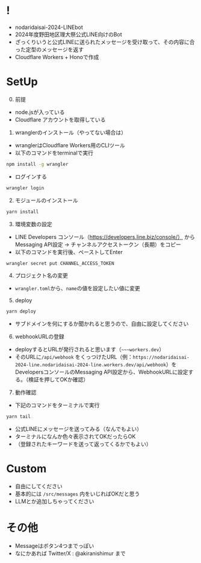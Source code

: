 # !
- nodaridaisai-2024-LINEbot
- 2024年度野田地区理大祭公式LINE向けのBot
- ざっくりいうと公式LINEに送られたメッセージを受け取って、その内容に合った定型のメッセージを返す
- Cloudflare Workers + Honoで作成

# SetUp
0. 前提
- node.jsが入っている
- Cloudflare アカウントを取得している

1. wranglerのインストール（やってない場合は）
- wranglerはCloudflare Workers用のCLIツール
- 以下のコマンドをterminalで実行
```bash
npm install -g wrangler
```
- ログインする

```bash
wrangler login
```

2. モジュールのインストール
```bash
yarn install

```

3. 環境変数の設定
- LINE Developers コンソール（https://developers.line.biz/console/） からMessaging API設定 -> チャンネルアクセストークン（長期）をコピー
- 以下のコマンドを実行後、ペーストしてEnter
```bash
wrangler secret put CHANNEL_ACCESS_TOKEN
```

4. プロジェクト名の変更
- `wrangler.toml`から、`name`の値を設定したい値に変更

5. deploy
```bash
yarn deploy
```
- サブドメインを何にするか聞かれると思うので、自由に設定してください


6. webhookURLの登録
- deployするとURLが発行されると思います（`~~~workers.dev`）
- そのURLに`/api/webhook` をくっつけたURL（例：`https://nodaridaisai-2024-line.nodaridaisai-2024-line.workers.dev/api/webhook`）をDevelopersコンソールのMessaging API設定から、WebhookURLに設定する。（検証を押してOKか確認）

7. 動作確認
- 下記のコマンドをターミナルで実行
```bash
yarn tail
```
- 公式LINEにメッセージを送ってみる（なんでもよい）
- ターミナルになんか色々表示されてOKだったらOK
- （登録されたキーワードを送って返ってくるかでもよい）

# Custom
- 自由にしてください
- 基本的には `/src/messages` 内をいじればOKだと思う
- LLMとか追加しちゃってください

# その他
- Messageはボタン4つまでっぽい
- なにかあれば Twitter/X : @akiranishimur まで

